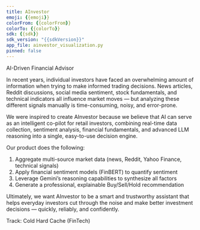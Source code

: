 ```yaml
---
title: AInvestor
emoji: {{emoji}}
colorFrom: {{colorFrom}}
colorTo: {{colorTo}}
sdk: {{sdk}}
sdk_version: "{{sdkVersion}}"
app_file: ainvestor_visualization.py
pinned: false
---
```



AI-Driven Financial Advisor

In recent years, individual investors have faced an overwhelming amount of information when trying to make informed trading decisions. News articles, Reddit discussions, social media sentiment, stock fundamentals, and technical indicators all influence market moves — but analyzing these different signals manually is time-consuming, noisy, and error-prone.

We were inspired to create AInvestor because we believe that AI can serve as an intelligent co-pilot for retail investors, combining real-time data collection, sentiment analysis, financial fundamentals, and advanced LLM reasoning into a single, easy-to-use decision engine.

Our product does the following:
1. Aggregate multi-source market data (news, Reddit, Yahoo Finance, technical signals)
2. Apply financial sentiment models (FinBERT) to quantify sentiment
3. Leverage Gemini’s reasoning capabilities to synthesize all factors
4. Generate a professional, explainable Buy/Sell/Hold recommendation

Ultimately, we want AInvestor to be a smart and trustworthy assistant that helps everyday investors cut through the noise and make better investment decisions — quickly, reliably, and confidently.



Track: Cold Hard Cache (FinTech)

